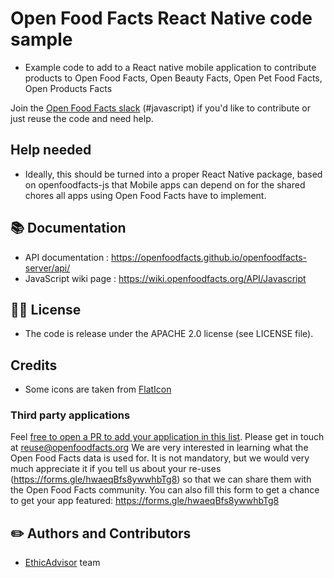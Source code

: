 # Open Food Facts React Native code sample
- Example code to add to a React native mobile application to contribute products to Open Food Facts, Open Beauty Facts, Open Pet Food Facts, Open Products Facts

Join the [Open Food Facts slack](https://openfoodfacts.slack.com) (#javascript) if you'd like to contribute or just reuse the code and need help.

## Help needed
- Ideally, this should be turned into a proper React Native package, based on openfoodfacts-js that Mobile apps can depend on for the shared chores all apps using Open Food Facts have to implement.

## 📚 Documentation
- API documentation : https://openfoodfacts.github.io/openfoodfacts-server/api/
- JavaScript wiki page : https://wiki.openfoodfacts.org/API/Javascript
## 👩‍⚖️ License
- The code is release under the APACHE 2.0 license (see LICENSE file).

## Credits
- Some icons are taken from [FlatIcon](www.flaticon.com)

### Third party applications

Feel [free to open a PR to add your application in this list](https://github.com/openfoodfacts/openfoodfacts-react-native/edit/main/REUSERS.md).
Please get in touch at reuse@openfoodfacts.org
We are very interested in learning what the Open Food Facts data is used for. It is not mandatory, but we would very much appreciate it if you tell us about your re-uses (https://forms.gle/hwaeqBfs8ywwhbTg8) so that we can share them with the Open Food Facts community. You can also fill this form to get a chance to get your app featured: https://forms.gle/hwaeqBfs8ywwhbTg8


## ✏️ Authors and Contributors
- [EthicAdvisor](https://www.ethicadvisor.org) team
